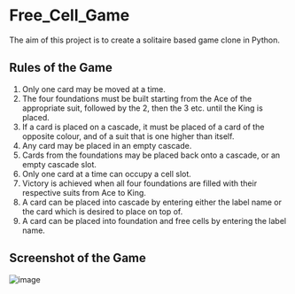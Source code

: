 # Free_Cell_Game

The aim of this project is to create a solitaire based game clone in Python.

## Rules of the Game

1.	Only one card may be moved at a time.
2.	The four foundations must be built starting from the Ace of the appropriate suit, followed by the 2, then the 3 etc. until the King is placed.
3.	If a card is placed on a cascade, it must be placed of a card of the opposite colour, and of a suit that is one higher than itself.
4.	Any card may be placed in an empty cascade.
5.	Cards from the foundations may be placed back onto a cascade, or an empty cascade slot.
6.	Only one card at a time can occupy a cell slot.
7.	Victory is achieved when all four foundations are filled with their respective suits from Ace to King.
8.	A card can be placed into cascade by entering either the label name or the card which is desired to place on top of.
9.	A card can be placed into foundation and free cells by entering the label name.

## Screenshot of the Game 
![image](https://drive.google.com/uc?export=view&id=1vR-NfMN6P4ERm5Us9rKxlbdXgYMhe2JL)
